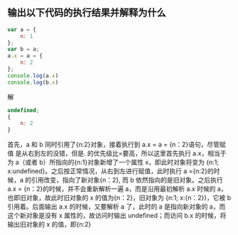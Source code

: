 ## 输出以下代码的执行结果并解释为什么 

```js
var a = {
    n: 1
};
var b = a;
a.x = a = {
    n: 2
};
console.log(a.x)
console.log(b.x)
```

解

```js
undefined; 
{
    n: 2
}
```

首先，a 和 b 同时引用了{n:2}对象，接着执行到 a.x = a = {n：2}语句，尽管赋值 是从右到左的没错，但是. 的优先级比=要高，所以这里首先执行 a.x，相当于为 a（或者 b）所指向的{n:1}对象新增了一个属性 x，即此时对象将变为 {n:1; x:undefined}。之后按正常情况，从右到左进行赋值，此时执行 a ={n:2}的时 候，a 的引用改变，指向了新对象{n：2}, 而 b 依然指向的是旧对象。之后执行 a.x = {n：2}的时候，并不会重新解析一遍 a，而是沿用最初解析 a.x 时候的 a， 也即旧对象，故此时旧对象的 x 的值为{n：2}，旧对象为 {n:1; x:{n：2}}，它被 b 引用着。后面输出 a.x 的时候，又要解析 a 了，此时的 a 是指向新对象的 a，而 这个新对象是没有 x 属性的，故访问时输出 undefined；而访问 b.x 的时候，将 输出旧对象的 x 的值，即{n:2}
